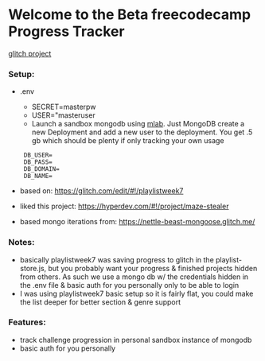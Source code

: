 Welcome to the Beta freecodecamp Progress Tracker
==============================

<a href="hhttps://glitch.com/edit/#!/beta-fcc-ptracking" target="_blank">glitch project</a>


### Setup:

 * .env 
   * SECRET=masterpw
   * USER="masteruser
   * Launch a sandbox mongodb using [mlab](https://mlab.com/home). Just MongoDB create a new Deployment and add a new user to the deployment. You get .5 gb which should be plenty if only tracking your own usage
   ```
    DB_USER=
    DB_PASS=
    DB_DOMAIN=
    DB_NAME=
   ```

* based on: https://glitch.com/edit/#!/playlistweek7
* liked this project: https://hyperdev.com/#!/project/maze-stealer
* based mongo iterations from: https://nettle-beast-mongoose.glitch.me/

### Notes:

* basically playlistweek7 was saving progress to glitch in the playlist-store.js, but you probably want your progress & finished projects hidden from others. As such we use a mongo db w/ the credentials hidden in the .env file & basic auth for you personally only to be able to login
* I was using playlistweek7 basic setup so it is fairly flat, you could make the list deeper for better section & genre support

### Features:

* track challenge progression in personal sandbox instance of mongodb
* basic auth for you personally